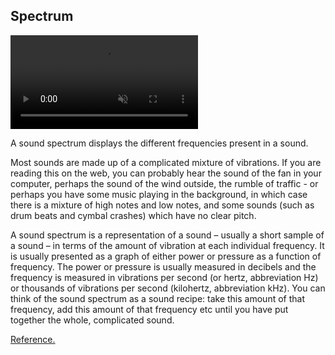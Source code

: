 ## Spectrum

<div><video src="docs/examples/resources/fft-spectrum.mp4" autoplay loop muted title="Spectrum"></div>

A sound spectrum displays the different frequencies present in a sound.

Most sounds are made up of a complicated mixture of vibrations. If you are reading this on the web, you can probably hear the sound of the fan in your computer, perhaps the sound of the wind outside, the rumble of traffic - or perhaps you have some music playing in the background, in which case there is a mixture of high notes and low notes, and some sounds (such as drum beats and cymbal crashes) which have no clear pitch.

A sound spectrum is a representation of a sound – usually a short sample of a sound – in terms of the amount of vibration at each individual frequency. It is usually presented as a graph of either power or pressure as a function of frequency. The power or pressure is usually measured in decibels and the frequency is measured in vibrations per second (or hertz, abbreviation Hz) or thousands of vibrations per second (kilohertz, abbreviation kHz). You can think of the sound spectrum as a sound recipe: take this amount of that frequency, add this amount of that frequency etc until you have put together the whole, complicated sound.

[Reference.](http://newt.phys.unsw.edu.au/jw/sound.spectrum.html)
